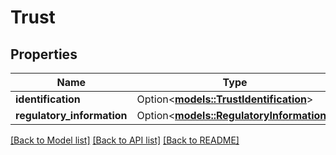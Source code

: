 # Trust

## Properties

Name | Type | Description | Notes
------------ | ------------- | ------------- | -------------
**identification** | Option<[**models::TrustIdentification**](TrustIdentification.md)> |  | [optional]
**regulatory_information** | Option<[**models::RegulatoryInformation**](RegulatoryInformation.md)> |  | [optional]

[[Back to Model list]](../README.md#documentation-for-models) [[Back to API list]](../README.md#documentation-for-api-endpoints) [[Back to README]](../README.md)
